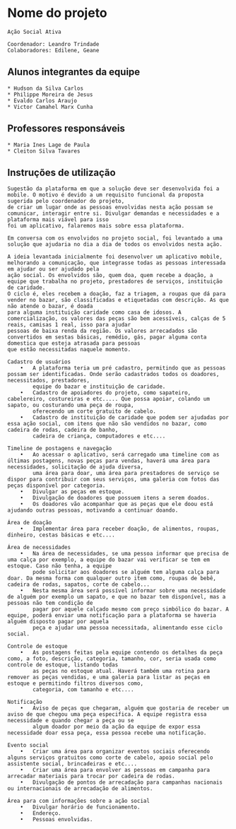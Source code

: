 # Nome do projeto

	Ação Social Ativa

	Coordenador: Leandro Trindade
	Colaboradores: Edilene, Geane

## Alunos integrantes da equipe

	* Hudson da Silva Carlos
	* Philippe Moreira de Jesus
	* Evaldo Carlos Araujo
	* Victor Camahel Marx Cunha

## Professores responsáveis

	* Maria Ines Lage de Paula
	* Cleiton Silva Tavares

## Instruções de utilização

	Sugestão da plataforma em que a solução deve ser desenvolvida foi a mobile. O motivo é devido a um requisito funcional da proposta sugerida pelo coordenador do projeto, 
	de criar um lugar onde as pessoas envolvidas nesta ação possam se comunicar, interagir entre si. Divulgar demandas e necessidades e a plataforma mais viável para isso 
	foi um aplicativo, falaremos mais sobre essa plataforma.

	Em conversa com os envolvidos no projeto social, foi levantado a uma solução que ajudaria no dia a dia de todos os envolvidos nesta ação.

	A ideia levantada inicialmente foi desenvolver um aplicativo mobile, melhorando a comunicação, que integrasse todas as pessoas interessada em ajudar ou ser ajudado pela 
	ação social. Os envolvidos são, quem doa, quem recebe a doação, a equipe que trabalha no projeto, prestadores de serviços, instituição de caridade.
	O ciclo é, eles recebem a doação, faz a triagem, a roupas que dá para vender no bazar, são classificadas e etiquetadas com descrição. As que não atende o bazar, é doada 
	para alguma instituição caridade como casa de idosos. A comercialização, os valores das peças são bem acessíveis, calças de 5 reais, camisas 1 real, isso para ajudar 
	pessoas de baixa renda da região. Os valores arrecadados são convertidos em sestas básicas, remédio, gás, pagar alguma conta domestica que esteja atrasada para pessoas 
	que estão necessitadas naquele momento.

	Cadastro de usuários
		•	A plataforma teria um pré cadastro, permitindo que as pessoas possam ser identificadas. Onde serão cadastrados todos os doadores, necessitados, prestadores, 
			equipe do bazar e instituição de caridade. 
		•	Cadastro de apoiadores do projeto, como sapateiro, cabelereiro, costureiras e etc..... Que possa apoiar, colando um sapato, ou costurando uma peça de roupa, 
			oferecendo um corte gratuito de cabelo.
		•	Cadastro de instituição de caridade que podem ser ajudadas por essa ação social, com itens que não são vendidos no bazar, como cadeira de rodas, cadeira de banho, 
			cadeira de criança, computadores e etc....

	Timeline de postagens e navegação
		•	Ao acessar o aplicativo, será carregado uma timeline com as últimas postagens, novas peças para vendas, haverá uma área para necessidades, solicitação de ajuda diversa, 
			uma área para doar, uma área para prestadores de serviço se dispor para contribuir com seus serviços, uma galeria com fotos das peças disponível por categoria.
		•	Divulgar as peças em estoque.
		•	Divulgação de doadores que possuem itens a serem doados.
		•	Os doadores vão acompanhar que as peças que ele doou está ajudando outras pessoas, motivando a continuar doando.

	Área de doação
		•	Implementar área para receber doação, de alimentos, roupas, dinheiro, cestas básicas e etc....

	Área de necessidades
		•	Na área de necessidades, se uma pessoa informar que precisa de uma calça por exemplo, a equipe do bazar vai verificar se tem em estoque. Caso não tenha, a equipe 
			pode solicitar aos doadores se alguém tem alguma calça para doar. Da mesma forma com qualquer outro item como, roupas de bebê, cadeira de rodas, sapatos, corte de cabelo...
		•	Nesta mesma área será possível informar sobre uma necessidade de alguém por exemplo um sapato, e que no bazar tem disponível, mas a pessoas não tem condição de 
			pagar por aquele calçado mesmo com preço simbólico do bazar. A equipe, poderá enviar uma notificação para a plataforma se haveria alguém disposto pagar por aquela 
			peça e ajudar uma pessoa necessitada, alimentando esse ciclo social.

	Controle de estoque
		•	As postagens feitas pela equipe contendo os detalhes da peça como, a foto, descrição, categoria, tamanho, cor, seria usada como controle de estoque, listando todas 
			as peças no estoque atual. Haverá também uma rotina para remover as peças vendidas, e uma galeria para listar as peças em estoque e permitindo filtros diversos como, 
			categoria, com tamanho e etc....

	Notificação
		•	Aviso de peças que chegaram, alguém que gostaria de receber um aviso de que chegou uma peça especifica. A equipe registra essa necessidade e quando chegar a peça ou se 
			algum doador por meio da ação da equipe de expor essa necessidade doar essa peça, essa pessoa recebe uma notificação.

	Evento social
		•	Criar uma área para organizar eventos sociais oferecendo alguns serviços gratuitos como corte de cabelo, apoio social pelo assistente social, brincadeiras e etc....
		•	Criar uma área para envolver as pessoas em campanha para arrecadar materiais para trocar por cadeira de rodas.
		•	Divulgação de pontos de arrecadação para campanhas nacionais ou internacionais de arrecadação de alimentos.

	Área para com informações sobre a ação social
		•	Divulgar horário de funcionamento.
		•	Endereço.
		•	Pessoas envolvidas.